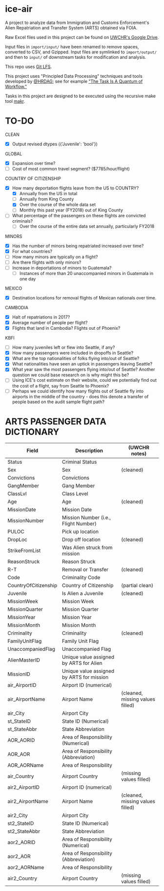 # ice-air

A project to analyze data from Immigration and Customs Enforcement's Alien Repatriation and Transfer System (ARTS) obtained via FOIA.

Raw Excel files used in this project can be found on [UWCHR's Google Drive](https://drive.google.com/drive/folders/1DFhlKSI1u9yrPqPmLKW0o2IKUsUhSEIl?usp=sharing).

Input files in `import/input/` have been renamed to remove spaces, converted to CSV, and Gzipped. Input files are symlinked to `import/output/` and then to `input/` of downstream tasks for modification and analysis.

This repo uses [Git LFS](https://git-lfs.github.com/).

This project uses "Principled Data Processing" techniques and tools developed by [@HRDAG](https://github.com/HRDAG); see for example ["The Task Is A Quantum of Workflow."](https://hrdag.org/2016/06/14/the-task-is-a-quantum-of-workflow/)

Tasks in this project are designed to be executed using the recursive make tool [makr](https://github.com/hrdag/makr).

# TO-DO

CLEAN
- [x] Output revised dtypes ({'Juvenile': 'bool'})

GLOBAL
- [x] Expansion over time?
- [ ] Cost of most common travel segment? ($7785/hour/flight)

COUNTRY OF CITIZENSHIP
- [x] How many deportation flights leave from the US to COUNTRY?
  - [x] Annually from the US in total
  - [ ] Annually from King County 
  - [x] Over the course of the whole data set
  - [ ] Monthly this past year (FY2018) out of King County
- [ ] What percentage of the passengers on these flights are convicted criminals? 
  - [ ] Over the course of the entire data set annually, particularly FY2018

MINORS
- [x] Has the number of minors being repatriated increased over time?
- [x] For what countries? 
- [ ] How many minors are typically on a flight? 
- [ ] Are there flights with only minors?
- [ ] Increase in deportations of minors to Guatemala?
  - [ ] Instances of more than 20 unaccompanied minors in Guatemala in one day

MEXICO
- [x] Destination locations for removal flights of Mexican nationals over time.

CAMBODIA
- [x] Halt of repatriations in 2017?
- [x] Average number of people per flight?
- [x] Flights that land in Cambodia? Flights out of Phoenix?

KBFI
- [ ] How many juveniles left or flew into Seattle, if any?
- [x] How many passengers were included in dropoffs in Seattle?
- [x] What are the top nationalities of folks flying into/out of Seattle?
- [x] What nationalities have seen an uptick in passengers leaving Seattle?
- [x] What year saw the most passengers flying into/out of Seattle? Another question we could base research on is why might this be?
- [ ] Using ICE's cost estimate on their website, could we potentially find out the cost of a flight, say from Seattle to Phoenix? 
- [ ] Perhaps we could identify how many flights out of Seattle fly into airports in the middle of the country - does this denote a transfer of people based on the audit sample flight path?

# ARTS PASSENGER DATA DICTIONARY

Field|Description|(UWCHR notes)
-----|-----------|-------------
Status|Criminal Status|
Sex|Sex|(cleaned)
Convictions|Convictions|
GangMember|Gang Member|
ClassLvl|Class Level|
Age|Age|(cleaned)
MissionDate|Mission Date|
MissionNumber|Mission Number (i.e., Flight Number)|
PULOC|Pick up location|
DropLoc|Drop off location|(cleaned)
StrikeFromList|Was Alien struck from mission |
ReasonStruck|Reason Struck|
R-T|Removal or Transfer|(cleaned)
Code|Criminality Code|
CountryOfCitizenship|Country of Citizenship|(partial clean)
Juvenile|Is Alien a Juvenile|(cleaned)
MissionWeek|Mission Week|
MissionQuarter|Mission Quarter|
MissionYear|Mission Year|
MissionMonth|Mission Month|
Criminality|Criminality|(cleaned)
FamilyUnitFlag|Family Unit Flag|
UnaccompaniedFlag|Unaccompanied Flag|
AlienMasterID|Unique value assigned by ARTS for Alien|
MissionID|Unique value assigned by ARTS for mission|
air_AirportID|Airport ID (numerical)|
air_AirportName|Airport Name|(cleaned, missing values filled)
air_City|Airport City|
st_StateID|State ID (Numerical)|
st_StateAbbr|State Abbreviation|
AOR_AORID|Area of Responsibility (Numerical)|
AOR_AOR|Area of Responsibility (Abbreviation)|
AOR_AORName|Area of Responsibility|
air_Country|Airport Country|(missing values filled)
air2_AirportID|Airport ID (numerical)|
air2_AirportName|Airport Name|(cleaned, missing values filled)
air2_City|Airport City |
st2_StateID|State ID (Numerical)|
st2_StateAbbr|State Abbreviation|
aor2_AORID|Area of Responsibility (Numerical)|
aor2_AOR|Area of Responsibility (Abbreviation)|
aor2_AORName|Area of Responsibility|
air2_Country|Airport Country|(missing values filled)
